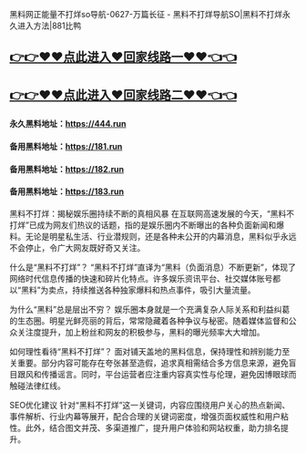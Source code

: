 黑料网正能量不打烊so导航-0627-万篇长征 - 黑料不打烊导航SO|黑料不打烊永久进入方法|881比鸭

## [👉👉♥♥点此进入♥回家线路一♥♥👈👈](https://unpkg.com/182run/index.html)
## [👉👉♥♥点此进入♥回家线路二♥♥👈👈](https://unpkg.com/182-1run/index.html)

#### 永久黑料地址：https://444.run
#### 备用黑料地址：https://181.run
#### 备用黑料地址：https://182.run
#### 备用黑料地址：https://183.run

黑料不打烊：揭秘娱乐圈持续不断的真相风暴
在互联网高速发展的今天，“黑料不打烊”已成为网友们热议的话题，指的是娱乐圈内不断曝出的各种负面新闻和爆料。无论是明星私生活、行业潜规则，还是各种未公开的内幕消息，黑料似乎永远不会停止，令广大网友既好奇又关注。

什么是“黑料不打烊”？
“黑料不打烊”直译为“黑料（负面消息）不断更新”，体现了网络时代信息传播的快速和碎片化特点。许多娱乐资讯平台、社交媒体账号都以“黑料”为卖点，持续推送各种独家爆料和热点事件，吸引大量流量。

为什么“黑料”总是层出不穷？
娱乐圈本身就是一个充满复杂人际关系和利益纠葛的生态圈。明星光鲜亮丽的背后，常常隐藏着各种争议与秘密。随着媒体监督和公众关注度提升，加上粉丝和网友的积极参与，黑料的曝光频率大大增加。

如何理性看待“黑料不打烊”？
面对铺天盖地的黑料信息，保持理性和辨别能力至关重要。部分内容可能存在夸张甚至造假，追求真相需结合多方信息来源，避免盲目跟风和传播谣言。同时，平台运营者应注重内容真实性与伦理，避免因博眼球而触碰法律红线。

SEO优化建议
针对“黑料不打烊”这一关键词，内容应围绕用户关心的热点新闻、事件解析、行业内幕等展开，配合合理的关键词密度，增强页面权威性和用户粘性。此外，结合图文并茂、多渠道推广，提升用户体验和网站权重，助力排名提升。
